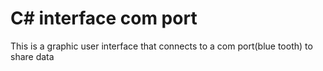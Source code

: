 # C# interface com port

This is a graphic user interface that connects to a com port(blue tooth) to share data
